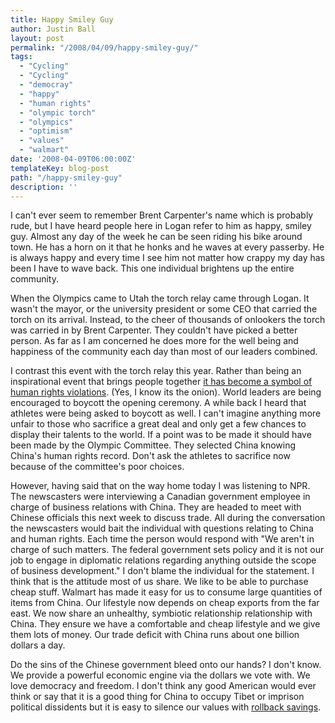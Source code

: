 ```yaml
---
title: Happy Smiley Guy
author: Justin Ball
layout: post
permalink: "/2008/04/09/happy-smiley-guy/"
tags:
  - "Cycling"
  - "Cycling"
  - "democray"
  - "happy"
  - "human rights"
  - "olympic torch"
  - "olympics"
  - "optimism"
  - "values"
  - "walmart"
date: '2008-04-09T06:00:00Z'
templateKey: blog-post
path: "/happy-smiley-guy"
description: ''
---
```


I can't ever seem to remember Brent Carpenter's name which is probably rude, but I have heard people here in Logan refer to him as happy, smiley guy. Almost any day of the week he can be seen riding his bike around town. He has a horn on it that he honks and he waves at every passerby. He is always happy and every time I see him not matter how crappy my day has been I have to wave back. This one individual brightens up the entire community.

When the Olympics came to Utah the torch relay came through Logan. It wasn't the mayor, or the university president or some CEO that carried the torch on its arrival. Instead, to the cheer of thousands of onlookers the torch was carried in by Brent Carpenter. They couldn't have picked a better person. As far as I am concerned he does more for the well being and happiness of the community each day than most of our leaders combined.

I contrast this event with the torch relay this year. Rather than being an inspirational event that brings people together [it has become a symbol of human rights violations][1]. (Yes, I know its the onion). World leaders are being encouraged to boycott the opening ceremony. A while back I heard that athletes were being asked to boycott as well. I can't imagine anything more unfair to those who sacrifice a great deal and only get a few chances to display their talents to the world. If a point was to be made it should have been made by the Olympic Committee. They selected China knowing China's human rights record. Don't ask the athletes to sacrifice now because of the committee's poor choices.

 [1]: http://www.theonion.com/content/news_briefs/olympic_torch_used_to

However, having said that on the way home today I was listening to NPR. The newscasters were interviewing a Canadian government employee in charge of business relations with China. They are headed to meet with Chinese officials this next week to discuss trade. All during the conversation the newscasters would bait the individual with questions relating to China and human rights. Each time the person would respond with "We aren't in charge of such matters. The federal government sets policy and it is not our job to engage in diplomatic relations regarding anything outside the scope of business development." I don't blame the individual for the statement. I think that is the attitude most of us share. We like to be able to purchase cheap stuff. Walmart has made it easy for us to consume large quantities of items from China. Our lifestyle now depends on cheap exports from the far east. We now share an unhealthy, symbiotic relationship relationship with China. They ensure we have a comfortable and cheap lifestyle and we give them lots of money. Our trade deficit with China runs about one billion dollars a day.

Do the sins of the Chinese government bleed onto our hands? I don't know. We provide a powerful economic engine via the dollars we vote with. We love democracy and freedom. I don't think any good American would ever think or say that it is a good thing for China to occupy Tibet or imprison political dissidents but it is easy to silence our values with [rollback savings][2].

 [2]: http://www.walmart.com/catalog/catalog.gsp?cat=130306
